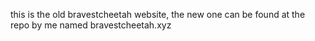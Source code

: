 this is the old bravestcheetah website, the new one can be found at the repo by me named bravestcheetah.xyz
